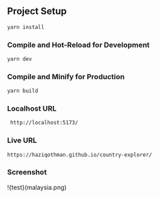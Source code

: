 

## Project Setup

```sh
yarn install
```

### Compile and Hot-Reload for Development

```sh
yarn dev
```

### Compile and Minify for Production

```sh
yarn build
```

### Localhost URL

```sh
 http://localhost:5173/
```


### Live URL

```sh
https://haziqothman.github.io/country-explorer/
```

### Screenshot

!{test}(malaysia.png)

